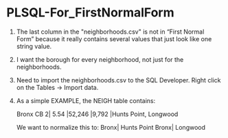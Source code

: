 # PLSQL-For_FirstNormalForm



1. The last column in the "neighborhoods.csv" is not in “First Normal Form” because it really contains several values that just look like    one string value.
2. I want the borough for every neighborhood, not just for the neighborhoods.

3. Need to import the neighborhoods.csv to the SQL Developer. Right click on the Tables -> Import data.


4. As a simple EXAMPLE, the NEIGH table contains:
  
   Bronx CB 2| 5.54 |52,246 |9,792 |Hunts Point, Longwood

   We want to normalize this to:
   Bronx| Hunts Point
   Bronx| Longwood



